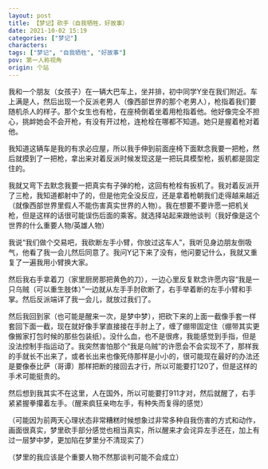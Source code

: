 ```yaml
---
layout: post
title: 【梦记】砍手（自我牺牲，好故事）
date: 2021-10-02 15:19
categories: ["梦记"]
characters: 
tags: ["梦记", "自我牺牲", "好故事"]
pov: 第一人称视角
origin: 个站
---
```


我和一个朋友（女孩子）在一辆大巴车上，坐并排，初中同学Y坐在我们附近。车上满是人，然后出现一个反派老男人（像西部世界的那个老男人），枪指着我们要随机杀人的样子。那个女生也有枪，在座椅倒着坐着用枪指着他。他好像完全不担心，挑衅她会不会开枪，有没有开过枪，连枪栓在哪都不知道。她只是握着枪对着他。

我知道这辆车是我的有求必应屋，所以我手伸到前面座椅下面默念我要一把枪，然后就摸到了一把枪，拿出来对着反派时候发现这是一把玩具模型枪，扳机都是固定住的。

我就又弯下去默念我要一把真实有子弹的枪，这回有枪栓有扳机了。我对着反派开了三枪，我知道都射中了的，但是他完全没反应，还是拿着枪朝我们走得越来越近（就像西部世界里假人不能伤害真实世界的人物）。我在想要不要许愿一把机关枪，但是这样的话很可能误伤后面的乘客。就选择站起来跟他谈判（我好像是这个世界的什么重要人物/英雄人物）

我说“我们做个交易吧，我砍断左手小臂，你放过这车人”，我听见身边朋友倒吸气，他看了我一会儿然后同意了。我问Y记下来了没有，他问要记什么，我就又重复了一遍我用小臂换大家。

然后我右手拿着刀（家里厨房那把黄色的刀），一边心里反复默念许愿内容“我是一只乌贼（可以重生肢体）”一边就从左手手肘砍断了，右手举着断的左手小臂和手掌。然后反派端详了我一会儿，就放过我们了。

然后我回到家（也可能是醒来一次，是梦中梦），把砍下来的上面一截像手套一样套回下面一截，现在就好像手掌直接接在手肘上了，缠了绷带固定住（绷带其实更像搬家打包时候的那些包装纸）。没什么血，也不是很疼，我能感觉到手指，但是没法控制手指运动了。我突然害怕那个“我是乌贼”的许愿会不会实现不了，那样我的手就长不出来了，或者长出来也像死侍那样是小小的，很可能现在最好的办法还是要像泰比萨（哥谭）那样把断的接回去才行，所以可能要打120了，但是这样的手术可能挺贵的。

然后想到我其实不在这里，人在国外，所以可能要打911才对，然后就醒了，右手紧紧握拳攥着左手。（醒来疯狂亲吻左手，有种失而复得的感觉）

（可能因为前两天心理状态非常糟糕时候想象过非常多种自我伤害的方式和动作，画面很真实，梦里砍手部分感觉也相当真实，所以醒来才会诧异左手还在，加上有过一层梦中梦，更加陷在梦里分不清现实了）

（梦里的我应该是个重要人物不然那谈判可能不会成立）

